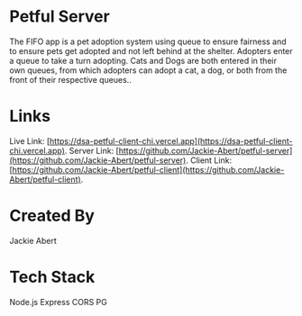 # Petful Server

The FIFO app is a pet adoption system using queue to ensure fairness and to ensure pets get adopted and not left behind at the shelter. Adopters enter a queue to take a turn adopting. Cats and Dogs are both entered in their own queues, from which adopters can adopt a cat, a dog, or both from the front of their respective queues..
<br />

# Links

Live Link: [https://dsa-petful-client-chi.vercel.app](https://dsa-petful-client-chi.vercel.app).
Server Link: [https://github.com/Jackie-Abert/petful-server](https://github.com/Jackie-Abert/petful-server).
Client Link: [https://github.com/Jackie-Abert/petful-client](https://github.com/Jackie-Abert/petful-client).
<br />

# Created By

Jackie Abert

# Tech Stack
Node.js
Express
CORS
PG